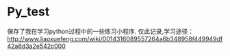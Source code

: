 # Py_test
保存了我在学习python过程中的一些练习小程序.
仅此记录,学习途径：http://www.liaoxuefeng.com/wiki/0014316089557264a6b348958f449949df42a6d3a2e542c000